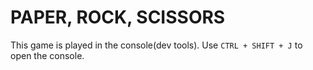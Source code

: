 # PAPER, ROCK, SCISSORS

This game is played in the console(dev tools). Use `CTRL + SHIFT + J` to open the console.
